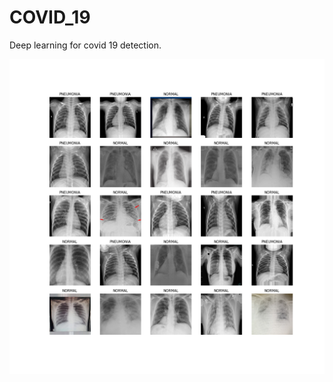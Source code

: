 # COVID_19
Deep learning for covid 19 detection.

<p align="center">
  <img src="Assets/plot_01_assets_2.png" >
</p>




